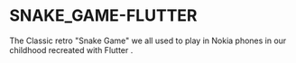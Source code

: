 # SNAKE_GAME-FLUTTER
 The Classic retro "Snake Game" we all used to play in Nokia phones in our childhood recreated with Flutter .
